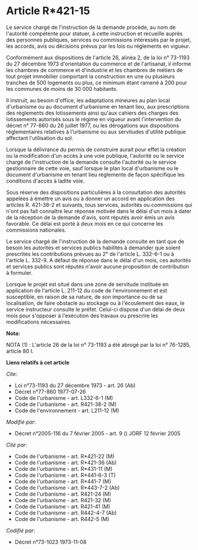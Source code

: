 # Article R*421-15

Le service chargé de l'instruction de la demande procède, au nom de l'autorité compétente pour statuer, à cette instruction
et recueille auprès des personnes publiques, services ou commissions intéressés par le projet, les accords, avis ou décisions
prévus par les lois ou règlements en vigueur.

Conformément aux dispositions de l'article 26, alinéa 2, de la loi n° 73-1193 du 27 décembre 1973 d'orientation du commerce
et de l'artisanat, il informe les chambres de commerce et d'industrie et les chambres de métiers de tout projet immobilier
comportant la construction en une ou plusieurs tranches de 500 logements ou plus, ce minimum étant ramené à 200 pour les
communes de moins de 30 000 habitants.

Il instruit, au besoin d'office, les adaptations mineures au plan local d'urbanisme ou au document d'urbanisme en tenant
lieu, aux prescriptions des règlements des lotissements ainsi qu'aux cahiers des charges des lotissements autorisés sous le
régime en vigueur avant l'intervention du décret n° 77-860 du 26 juillet 1977, ou les dérogations aux dispositions
réglementaires relatives à l'urbanisme ou aux servitudes d'utilité publique affectant l'utilisation du sol.

Lorsque la délivrance du permis de construire aurait pour effet la création ou la modification d'un accès à une voie
publique, l'autorité ou le service chargé de l'instruction de la demande consulte l'autorité ou le service gestionnaire de
cette voie, sauf lorsque le plan local d'urbanisme ou le document d'urbanisme en tenant lieu réglemente de façon spécifique
les conditions d'accès à ladite voie.

Sous réserve des dispositions particulières à la consultation des autorités appelées à émettre un avis ou à donner un accord
en application des articles R. 421-38-2 et suivants, tous services, autorités ou commissions qui n'ont pas fait connaître
leur réponse motivée dans le délai d'un mois à dater de la réception de la demande d'avis, sont réputés avoir émis un avis
favorable. Ce délai est porté à deux mois en ce qui concerne les commissions nationales.

Le service chargé de l'instruction de la demande consulte en tant que de besoin les autorités et services publics habilités à
demander que soient prescrites les contributions prévues au 2° de l'article L. 332-6-1 ou à l'article L. 332-9. A défaut de
réponse dans le délai d'un mois, ces autorités et services publics sont réputés n'avoir aucune proposition de contribution à
formuler.

Lorsque le projet est situé dans une zone de servitude instituée en application de l'article L. 211-12 du code de
l'environnement et est susceptible, en raison de sa nature, de son importance ou de sa localisation, de faire obstacle au
stockage ou à l'écoulement des eaux, le service instructeur consulte le préfet. Celui-ci dispose d'un délai de deux mois pour
s'opposer à l'exécution des travaux ou prescrire les modifications nécessaires.

**Nota:**

NOTA (1) : L'article 26 de la loi n° 73-1193 a été abrogé par la loi n° 76-1285, article 80 I.

**Liens relatifs à cet article**

_Cite_:

  - Loi n°73-1193 du 27 décembre 1973 - art. 26 (Ab)
  - Décret n°77-860 1977-07-26
  - Code de l'urbanisme - art. L332-6-1 (M)
  - Code de l'urbanisme - art. R421-38-2 (M)
  - Code de l'environnement - art. L211-12 (M)

_Modifié par_:

  - Décret n°2005-116 du 7 février 2005 - art. 9 () JORF 12 février 2005

_Cité par_:

  - Code de l'urbanisme - art. R*421-22 (M)
  - Code de l'urbanisme - art. R*421-36 (Ab)
  - Code de l'urbanisme - art. R*431-11 (M)
  - Code de l'urbanisme - art. R*441-6-3 (T)
  - Code de l'urbanisme - art. R*441-7 (M)
  - Code de l'urbanisme - art. R*443-7-2 (Ab)
  - Code de l'urbanisme - art. R421-24 (M)
  - Code de l'urbanisme - art. R421-32 (M)
  - Code de l'urbanisme - art. R421-41 (M)
  - Code de l'urbanisme - art. R442-4-7 (Ab)
  - Code de l'urbanisme - art. R442-5 (M)

_Codifié par_:

  - Décret n°73-1023 1973-11-08
